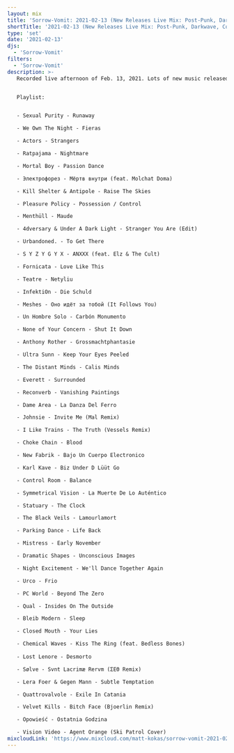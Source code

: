 ```yaml
---
layout: mix
title: 'Sorrow-Vomit: 2021-02-13 (New Releases Live Mix: Post-Punk, Darkwave, Cold, Synth, Goth, EBM...)'
shortTitle: '2021-02-13 (New Releases Live Mix: Post-Punk, Darkwave, Cold, Synth, Goth, EBM...)'
type: 'set'
date: '2021-02-13'
djs:
  - 'Sorrow-Vomit'
filters:
  - 'Sorrow-Vomit'
description: >-
   Recorded live afternoon of Feb. 13, 2021. Lots of new music released over the past week along with some tracks I haven't previously played off releases from Feb/Jan. 2021. New tracks from Actors, Kill Shelter + Antipole, S Y Z Y G Y X, Closed Mouth, and loads of lesser known artists in the genres of Post-Punk, Darkwave, Coldwave, Minimal / Dark Synth, EBM / Dark Techno crossover, Gothic, Synthpop, etc.


   Playlist:


   - Sexual Purity - Runaway

   - We Own The Night - Fieras

   - Actors - Strangers

   - Ratpajama - Nightmare

   - Mortal Boy - Passion Dance

   - Электрофорез - Мёртв внутри (feat. Molchat Doma)

   - Kill Shelter & Antipole - Raise The Skies

   - Pleasure Policy - Possession / Control

   - Menthüll - Maude

   - 4dversary & Under A Dark Light - Stranger You Are (Edit)

   - Urbandoned. - To Get There

   - S Y Z Y G Y X - ANXXX (feat. Elz & The Cult)

   - Fornicata - Love Like This

   - Teatre - Netyliu

   - InfektiOn - Die Schuld

   - Meshes - Оно идёт за тобой (It Follows You)

   - Un Hombre Solo - Carbón Monumento

   - None of Your Concern - Shut It Down

   - Anthony Rother - Grossmachtphantasie

   - Ultra Sunn - Keep Your Eyes Peeled

   - The Distant Minds - Calis Minds

   - Everett - Surrounded

   - Reconverb - Vanishing Paintings

   - Dame Area - La Danza Del Ferro

   - Johnsie - Invite Me (Mal Remix)

   - I Like Trains - The Truth (Vessels Remix)

   - Choke Chain - Blood

   - New Fabrik - Bajo Un Cuerpo Electronico

   - Karl Kave - Biz Under D Lüüt Go

   - Control Room - Balance

   - Symmetrical Vision - La Muerte De Lo Auténtico

   - Statuary - The Clock

   - The Black Veils - Lamourlamort

   - Parking Dance - Life Back

   - Mistress - Early November

   - Dramatic Shapes - Unconscious Images

   - Night Excitement - We'll Dance Together Again

   - Urco - Frio

   - PC World - Beyond The Zero

   - Qual - Insides On The Outside

   - Bleib Modern - Sleep

   - Closed Mouth - Your Lies

   - Chemical Waves - Kiss The Ring (feat. Bedless Bones)
   
   - Lost Lenore - Desmorto

   - Sølve - Svnt Lacrimæ Rervm (ΣΕΘ Remix)

   - Lera Foer & Gegen Mann - Subtle Temptation

   - Quattrovalvole - Exile In Catania

   - Velvet Kills - Bitch Face (Bjoerlin Remix)

   - Opowieść - Ostatnia Godzina

   - Vision Video - Agent Orange (Ski Patrol Cover)
mixcloudLink: 'https://www.mixcloud.com/matt-kokas/sorrow-vomit-2021-02-13-new-releases-live-mix-post-punk-darkwave-cold-synth-goth-ebm'
---
```

